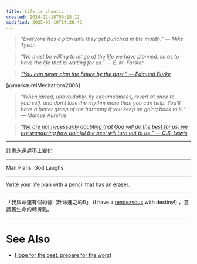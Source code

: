 ```yaml
---
title: Life is chaotic
created: 2024-11-18T09:18:12
modified: 2025-08-10T14:28:42
---
```


> _“Everyone has a plan until they get punched in the mouth.” — Mike Tyson_

> _“We must be willing to let go of the life we have planned, so as to have the life that is waiting for us.” — E. M. Forster_

> _[“You can never plan the future by the past.” — Edmund Burke](https://www.brainyquote.com/quotes/edmund_burke_161391)_

[@markaurelMeditations2006]

> _“When jarred, unavoidably, by circumstances, revert at once to yourself, and don't lose the rhythm more than you can help. You'll have a better grasp of the harmony if you keep on going back to it.” — Marcus Aurelius_

> _[“We are not necessarily doubting that God will do the best for us; we are wondering how painful the best will turn out to be.” — C.S. Lewis](https://www.goodreads.com/quotes/615-we-are-not-necessarily-doubting-that-god-will-do-the)_

---

計畫永遠趕不上變化

---

Man Plans. God Laughs.

---

Write your life plan with a pencil that has an eraser.

---

「我與命運有個約會! (赴命運之約!)」 (I have a [rendezvous](https://dictionary.cambridge.org/dictionary/english/rendezvous) with destiny!) ，意謂著生命的轉折點。

---

# See Also

* [Hope for the best, prepare for the worst](hope-for-the-best-prepare-for-the-worst.md)
